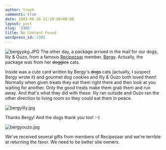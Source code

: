 ```yaml
---
author: troyh
comments: true
date: 2003-08-20 21:20:08+00:00
layout: post
slug: '2305'
title: No Content Found
wordpress_id: 2305
---
```


![bergypkg.JPG](http://www.troyandgay.com/archives/bergypkg.JPG) The other day, a package arrived in the mail for our dogs, Illy & Ouzo, from a famous [Recipezaar](http://recipezaar.com) member, [Bergy](http://www.recipezaar.com/browse/getchef.zsp?id=4470). Actually, the package was from her <strike>doggies</strike> cats.

Inside was a cute card written by Bergy's <strike>dogs</strike> cats (actually, I suspect Bergy wrote it) and gourmet dog cookies and Illy & Ouzo both loved them! Normally when given treats they eat them right there and then look at you waiting for another. Only the good treats make them grab them and run away. And that's what they did with these. Illy ran outside and Ouzo ran the other direction to living room so they could eat them in peace.




![bergyilly.jpg](http://www.troyandgay.com/archives/bergyilly.jpg)




Thanks Bergy! And the dogs thank you too! :-)




![bergyouzo.jpg](http://www.troyandgay.com/archives/bergyouzo.jpg)




We've received several gifts from members of Recipezaar and we're terrible at returning the favor. We need to be better site owners.
